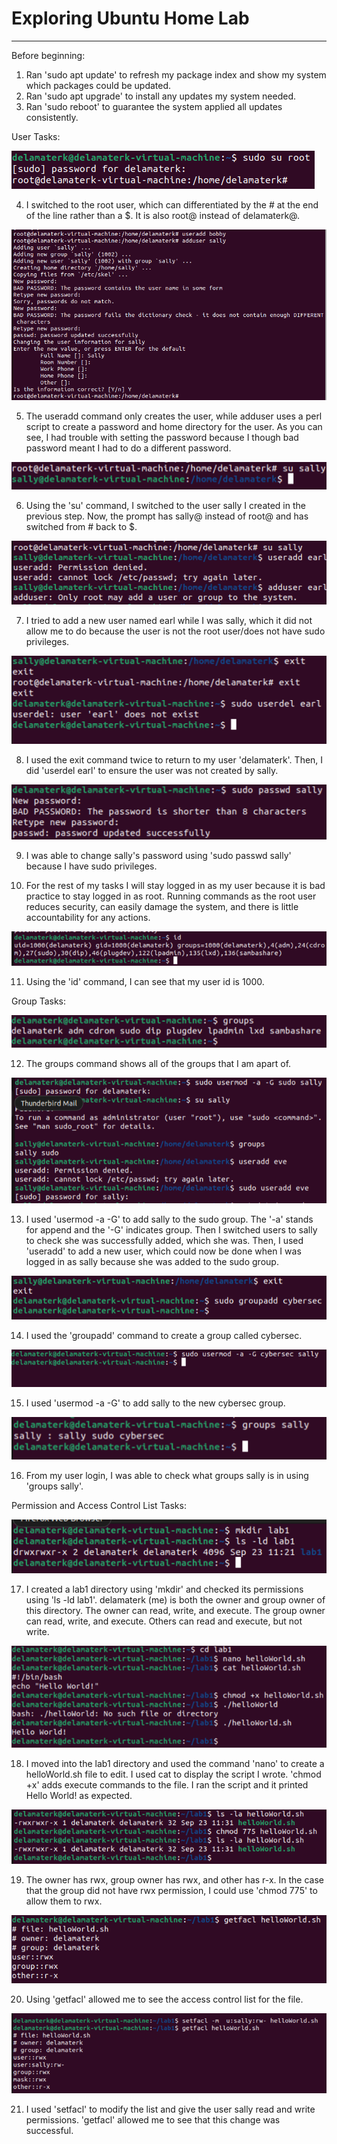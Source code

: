 # Exploring Ubuntu Home Lab

---

Before beginning:
1) Ran 'sudo apt update' to refresh my package index and show my system which packages could be updated.
2) Ran 'sudo apt upgrade' to install any updates my system needed.
3) Ran 'sudo reboot' to guarantee the system applied all updates consistently.

User Tasks:

![Switch to Root User Command](../images/l1q4.png)

4) I switched to the root user, which can differentiated by the # at the end of the line rather than a $. It is also root@ instead of delamaterk@.

![useradd and adduser commands](../images/l1q5.png)

5) The useradd command only creates the user, while adduser uses a perl script to create a password and home directory for the user. As you can see, I had trouble with setting the password because I though bad password meant I had to do a different password.

![Switching to user sally](../images/l1q6.png)

6) Using the 'su' command, I switched to the user sally I created in the previous step. Now, the prompt has sally@ instead of root@ and has switched from # back to $. 

![Trying to create new users as sally](../images/l1q7.png)

7) I tried to add a new user named earl while I was sally, which it did not allow me to do because the user is not the root user/does not have sudo privileges.

![Returning to ubuntu user](../images/l1q8.png)

8) I used the exit command twice to return to my user 'delamaterk'. Then, I did 'userdel earl' to ensure the user was not created by sally.

![Changig sally's password](../images/l1q9.png)

9) I was able to change sally's password using 'sudo passwd sally' because I have sudo privileges.

10) For the rest of my tasks I will stay logged in as my user because it is bad practice to stay logged in as root. Running commands as the root user reduces security, can easily damage the system, and there is little accountability for any actions.

![Checking my id](../images/l1q11.png)

11) Using the 'id' command, I can see that my user id is 1000.

Group Tasks:

![Checking my groups](../images/l1q12.png)

12) The groups command shows all of the groups that I am apart of.

![Giving sally sudo privileges](../images/l1q13.png)

13) I used 'usermod -a -G' to add sally to the sudo group. The '-a' stands for append and the '-G' indicates group. Then I switched users to sally to check she was successfully added, which she was. Then, I used 'useradd' to add a new user, which could now be done when I was logged in as sally because she was added to the sudo group.

![Creating new group](../images/l1q14.png)

14) I used the 'groupadd' command to create a group called cybersec.

![Added sally to group cybersec](../images/l1q15.png)

15) I used 'usermod -a -G' to add sally to the new cybersec group.

![Checking sally's groups](../images/l1q16.png)

16) From my user login, I was able to check what groups sally is in using 'groups sally'.

Permission and Access Control List Tasks:

![Creating lab1 directory](../images/l1q17.png)

17) I created a lab1 directory using 'mkdir' and checked its permissions using 'ls -ld lab1'. delamaterk (me) is both the owner and group owner of this directory. The owner can read, write, and execute. The group owner can read, write, and execute. Others can read and execute, but not write.

![HelloWorld in bash](../images/l1q18.png)

18) I moved into the lab1 directory and used the command 'nano' to create a helloWorld.sh file to edit. I used cat to display the script I wrote. 'chmod +x' adds execute commands to the file. I ran the script and it printed Hello World! as expected.

![Checking/changing permissions](../images/l1q19.png)

19) The owner has rwx, group owner has rwx, and other has r-x. In the case that the group did not have rwx permission, I could use 'chmod 775' to allow them to rwx.

![Using getfacl](../images/l1q20.png)

20) Using 'getfacl' allowed me to see the access control list for the file.

![Using setfacl](../images/l1q21.png)

21) I used 'setfacl' to modify the list and give the user sally read and write permissions. 'getfacl' allowed me to see that this change was successful. 






